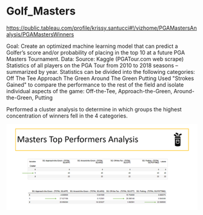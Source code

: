 # Golf_Masters
https://public.tableau.com/profile/krissy.santucci#!/vizhome/PGAMastersAnalysis/PGAMastersWinners

Goal: 
   Create an optimized machine learning model that can predict a Golfer’s score and/or probability of placing in the top 10 at a future PGA Masters Tournament.
Data: Source: 
  Kaggle (PGATour.com web scrape)
  Statistics of all players on the PGA Tour from 2010 to 2018 seasons – summarized by year.
  Statistics can be divided into the following categories:
     Off The Tee
     Approach The Green
     Around The Green
     Putting
Used "Strokes Gained" to compare the performance to the rest of the field and isolate individual aspects of the game: Off-the-Tee, Approach-the-Green, Around-the-Green, Putting

Performed a cluster analysis to determine in which groups the highest concentration of winners fell in the 4 categories.

![alt text][logo]

[logo]: https://github.com/krissysantucci/Golf_Masters/blob/images/ClusterGroups.png "Cluster Groups"



